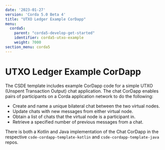 ```yaml
---
date: '2023-01-27'
version: 'Corda 5.0 Beta 4'
title: "UTXO Ledger Example CorDapp"
menu:
  corda5:
    parent: "corda5-develop-get-started"
    identifier: corda5-utxo-example
    weight: 7000
section_menu: corda5
---
```

# UTXO Ledger Example CorDapp
The CSDE template includes example CorDapp code for a simple UTXO (Unspent Transaction Output) chat application. The chat CorDapp enables pairs of participants on a Corda application network to do the following:

* Create and name a unique bilateral chat between the two virtual nodes.
* Update chats with new messages from either virtual node.
* Obtain a list of chats that the virtual node is a participant in.
* Retrieve a specified number of previous messages from a chat.

There is both a Kotlin and Java implementation of the Chat CorDapp in the respective `csde-cordapp-template-kotlin` and `csde-cordapp-template-java` repos.
